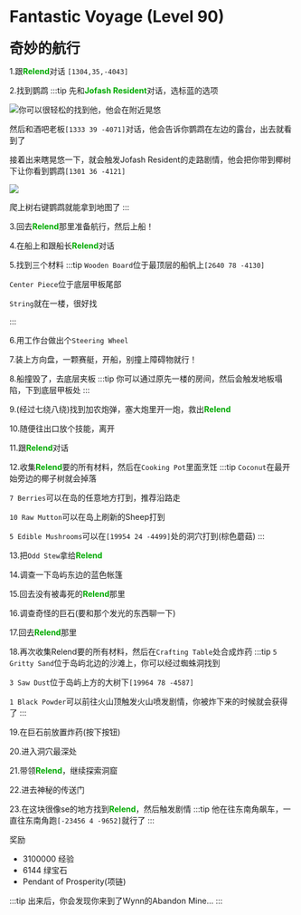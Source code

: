 # Fantastic Voyage (Level 90)
<span style="font-size: 25px;">**奇妙的航行**</span>

1.跟<font color=00AA00>**Relend**</font>对话 `[1304,35,-4043]`

2.找到鹦鹉
:::tip
先和<font color=00AA00>**Jofash Resident**</font>对话，选标蓝的选项

![你可以很轻松的找到他，他会在附近晃悠](/assets/img/lvl90-1.jpg)

然后和酒吧老板`[1333 39 -4071]`对话，他会告诉你鹦鹉在左边的露台，出去就看到了

接着出来瞎晃悠一下，就会触发Jofash Resident的走路剧情，他会把你带到椰树下让你看到鹦鹉`[1301 36 -4121]`

![](/assets/img/lvl90-3.jpg)

爬上树右键鹦鹉就能拿到地图了
:::

3.回去<font color=00AA00>**Relend**</font>那里准备航行，然后上船！

4.在船上和跟船长<font color=00AA00>**Relend**</font>对话

5.找到三个材料
:::tip
`Wooden Board`位于最顶层的船帆上`[2640 78 -4130]`

`Center Piece`位于底层甲板尾部

`String`就在一楼，很好找

:::

6.用工作台做出个`Steering Wheel`

7.装上方向盘，一颗赛艇，开船，别撞上障碍物就行！

8.船撞毁了，去底层夹板
:::tip
你可以通过原先一楼的房间，然后会触发地板塌陷，下到底层甲板处
:::

9.(经过七绕八绕)找到加农炮弹，塞大炮里开一炮，救出<font color=00AA00>**Relend**</font>

10.随便往出口放个技能，离开

11.跟<font color=00AA00>**Relend**</font>对话

12.收集<font color=00AA00>**Relend**</font>要的所有材料，然后在`Cooking Pot`里面烹饪
:::tip
`Coconut`在最开始旁边的椰子树就会掉落

`7 Berries`可以在岛的任意地方打到，推荐沿路走

`10 Raw Mutton`可以在岛上刷新的Sheep打到

`5 Edible Mushrooms`可以在`[19954 24 -4499]`处的洞穴打到(棕色蘑菇)
:::


13.把`Odd Stew`拿给<font color=00AA00>**Relend**</font>

14.调查一下岛屿东边的蓝色帐篷

15.回去没有被毒死的<font color=00AA00>**Relend**</font>那里

16.调查奇怪的巨石(要和那个发光的东西聊一下)

17.回去<font color=00AA00>**Relend**</font>那里

18.再次收集Relend要的所有材料，然后在`Crafting Table`处合成炸药
:::tip
`5 Gritty Sand`位于岛屿北边的沙滩上，你可以经过蜘蛛洞找到

`3 Saw Dust`位于岛屿上方的大树下`[19964 78 -4587]`

`1 Black Powder`可以前往火山顶触发火山喷发剧情，你被炸下来的时候就会获得了
:::

19.在巨石前放置炸药(按下按钮)

20.进入洞穴最深处

21.带领<font color=00AA00>**Relend**</font>，继续探索洞窟

22.进去神秘的传送门

23.在这块很像se的地方找到<font color=00AA00>**Relend**</font>，然后触发剧情
:::tip
他在往东南角飙车，一直往东南角跑`[-23456 4 -9652]`就行了
:::


奖励
+ 3100000 经验
+ 6144 绿宝石
+ Pendant of Prosperity(项链)

:::tip
出来后，你会发现你来到了Wynn的Abandon Mine...
:::
